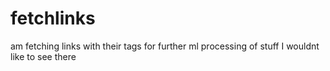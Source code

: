 # fetchlinks
am fetching links with their tags for further ml processing of stuff I wouldnt like to see there

